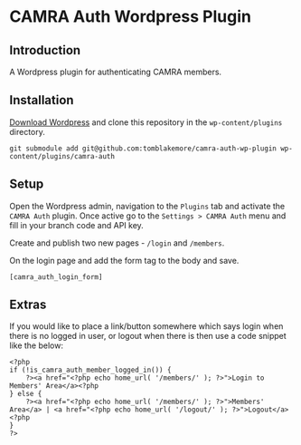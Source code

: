 CAMRA Auth Wordpress Plugin
===========================

## Introduction

A Wordpress plugin for authenticating CAMRA members.

## Installation

[Download Wordpress](https://wordpress.org/download/) and clone this repository 
in the `wp-content/plugins` directory.

    git submodule add git@github.com:tomblakemore/camra-auth-wp-plugin wp-content/plugins/camra-auth

## Setup

Open the Wordpress admin, navigation to the `Plugins` tab and activate the 
`CAMRA Auth` plugin. Once active go to the `Settings > CAMRA Auth` menu and 
fill in your branch code and API key.

Create and publish two new pages - `/login` and `/members`.

On the login page and add the form tag to the body and save.

    [camra_auth_login_form]

## Extras

If you would like to place a link/button somewhere which says login when there
is no logged in user, or logout when there is then use a code snippet like the 
below:

    <?php
    if (!is_camra_auth_member_logged_in()) {
        ?><a href="<?php echo home_url( '/members/' ); ?>">Login to Members' Area</a><?php
    } else {
        ?><a href="<?php echo home_url( '/members/' ); ?>">Members' Area</a> | <a href="<?php echo home_url( '/logout/' ); ?>">Logout</a><?php
    }
    ?>
